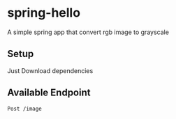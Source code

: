 # spring-hello
A simple spring app that convert rgb image to grayscale

## Setup
Just Download dependencies

## Available Endpoint
```
Post /image
```
